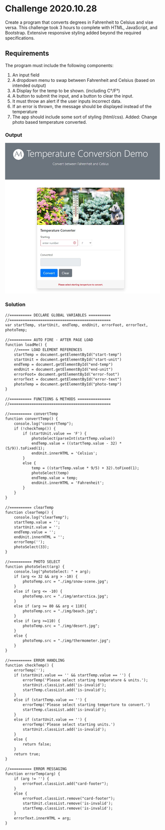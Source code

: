 # Challenge 2020.10.28
Create a program that converts degrees in Fahrenheit to Celsius and vise versa. This challenge took 3 hours to complete with HTML, JavaScript, and Bootstrap. Extensive responsive styling added beyond the required specifications.

## Requirements
The program must include the following components:
1. An input field
2. A dropdown menu to swap between Fahrenheit and Celsius (based on intended output)
3. A Display for the temp to be shown. (including C°/F°)
4. A button to submit the input, and a button to clear the input.
5. It must throw an alert if the user inputs incorrect data.
6. If an error is thrown, the message should be displayed instead of the temperature
7. The app should include some sort of styling (html/css).
Added: Change photo based temperature converted.

### Output
![Alt Text](https://github.com/alex-moffat/Code-Challenges/blob/main/2020-10-28/Screenshot_tempConverter.jpg "temp_converter")

### Solution
```JS
//========== DECLARE GLOBAL VARIABLES ==========
//==============================================
var startTemp, startUnit, endTemp, endUnit, errorFoot, errorText, photoTemp;

//========== AUTO FIRE - AFTER PAGE LOAD
function loadMe() {
    //===== LOAD ELEMENT REFERENCES
    startTemp = document.getElementById("start-temp")
    startUnit = document.getElementById("start-unit")
    endTemp = document.getElementById("end-temp")
    endUnit = document.getElementById("end-unit")
    errorFoot= document.getElementById("error-foot")
    errorText = document.getElementById("error-text")
    photoTemp = document.getElementById("photo-temp")    
}

//========== FUNCTIONS & METHODS ===============
//==============================================

//========== convertTemp
function convertTemp() {
    console.log("convertTemp");
    if (!checkTemp()) {
        if (startUnit.value == 'F') {
            photoSelect(parseInt(startTemp.value))
            endTemp.value = ((startTemp.value - 32) * (5/9)).toFixed(1);
            endUnit.innerHTML = 'Celsius';
        }
        else {
            temp = ((startTemp.value * 9/5) + 32).toFixed(1);
            photoSelect(temp)
            endTemp.value = temp;
            endUnit.innerHTML = 'Fahrenheit';
        }        
    }
}

//========== clearTemp
function clearTemp() {
    console.log("clearTemp");
    startTemp.value = '';
    startUnit.value = '';
    endTemp.value = '';
    endUnit.innerHTML = '';
    errorTemp('');
    photoSelect(33);    
}

//========== PHOTO SELECT
function photoSelect(arg) {
    console.log("photoSelect: " + arg);
    if (arg <= 32 && arg > -10) {
        photoTemp.src = "./img/snow-scene.jpg";
    }
    else if (arg <= -10) {
        photoTemp.src = "./img/antarctica.jpg";
    }
    else if (arg >= 80 && arg < 110){
        photoTemp.src = "./img/beach.jpg";
    }
    else if (arg >=110) {
        photoTemp.src = "./img/desert.jpg";
    }
    else {
        photoTemp.src = "./img/thermometer.jpg";        
    }
}

//========== ERROR HANDLING
function checkTemp() {
    errorTemp('');
    if (startUnit.value == '' && startTemp.value == '') {
        errorTemp('Please select starting temperature & units.');
        startUnit.classList.add('is-invalid');
        startTemp.classList.add('is-invalid');
    }
    else if (startTemp.value == '') {
        errorTemp('Please select starting temperture to convert.')
        startTemp.classList.add('is-invalid');
    }
    else if (startUnit.value == '') {
        errorTemp('Please select starting units.')
        startUnit.classList.add('is-invalid');
    }
    else {
        return false;
    }
    return true;
}

//========== ERROR MESSAGING
function errorTemp(arg) {
    if (arg != '') {
        errorFoot.classList.add("card-footer");        
    }
    else {
        errorFoot.classList.remove("card-footer");
        startUnit.classList.remove('is-invalid');
        startTemp.classList.remove('is-invalid');
    }
    errorText.innerHTML = arg;
}
```
